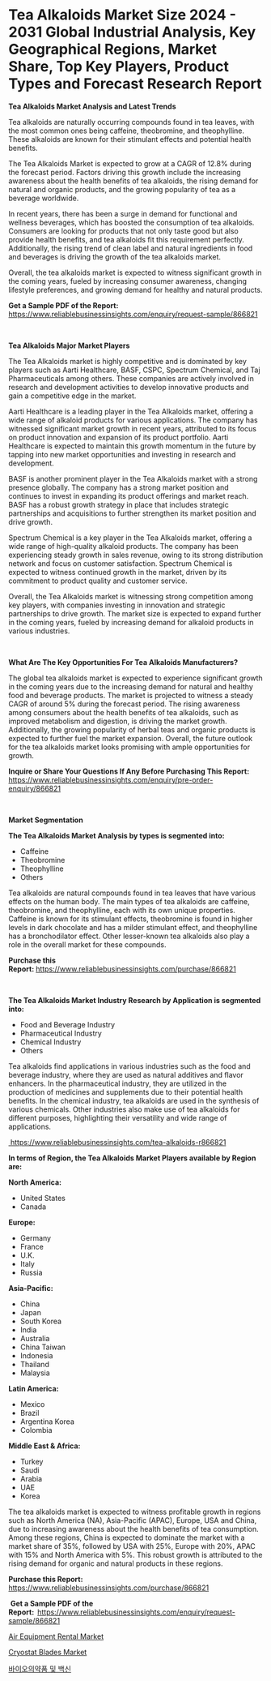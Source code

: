 <p><h1>Tea Alkaloids Market Size 2024 - 2031 Global Industrial Analysis, Key Geographical Regions, Market Share, Top Key Players, Product Types and Forecast Research Report</h1></p><p><strong>Tea Alkaloids Market Analysis and Latest Trends</strong></p>
<p><p>Tea alkaloids are naturally occurring compounds found in tea leaves, with the most common ones being caffeine, theobromine, and theophylline. These alkaloids are known for their stimulant effects and potential health benefits.</p><p>The Tea Alkaloids Market is expected to grow at a CAGR of 12.8% during the forecast period. Factors driving this growth include the increasing awareness about the health benefits of tea alkaloids, the rising demand for natural and organic products, and the growing popularity of tea as a beverage worldwide.</p><p>In recent years, there has been a surge in demand for functional and wellness beverages, which has boosted the consumption of tea alkaloids. Consumers are looking for products that not only taste good but also provide health benefits, and tea alkaloids fit this requirement perfectly. Additionally, the rising trend of clean label and natural ingredients in food and beverages is driving the growth of the tea alkaloids market.</p><p>Overall, the tea alkaloids market is expected to witness significant growth in the coming years, fueled by increasing consumer awareness, changing lifestyle preferences, and growing demand for healthy and natural products.</p></p>
<p><strong>Get a Sample PDF of the Report:&nbsp;</strong> <a href="https://www.reliablebusinessinsights.com/enquiry/request-sample/866821">https://www.reliablebusinessinsights.com/enquiry/request-sample/866821</a></p>
<p>&nbsp;</p>
<p><strong>Tea Alkaloids Major Market Players</strong></p>
<p><p>The Tea Alkaloids market is highly competitive and is dominated by key players such as Aarti Healthcare, BASF, CSPC, Spectrum Chemical, and Taj Pharmaceuticals among others. These companies are actively involved in research and development activities to develop innovative products and gain a competitive edge in the market.</p><p>Aarti Healthcare is a leading player in the Tea Alkaloids market, offering a wide range of alkaloid products for various applications. The company has witnessed significant market growth in recent years, attributed to its focus on product innovation and expansion of its product portfolio. Aarti Healthcare is expected to maintain this growth momentum in the future by tapping into new market opportunities and investing in research and development.</p><p>BASF is another prominent player in the Tea Alkaloids market with a strong presence globally. The company has a strong market position and continues to invest in expanding its product offerings and market reach. BASF has a robust growth strategy in place that includes strategic partnerships and acquisitions to further strengthen its market position and drive growth.</p><p>Spectrum Chemical is a key player in the Tea Alkaloids market, offering a wide range of high-quality alkaloid products. The company has been experiencing steady growth in sales revenue, owing to its strong distribution network and focus on customer satisfaction. Spectrum Chemical is expected to witness continued growth in the market, driven by its commitment to product quality and customer service.</p><p>Overall, the Tea Alkaloids market is witnessing strong competition among key players, with companies investing in innovation and strategic partnerships to drive growth. The market size is expected to expand further in the coming years, fueled by increasing demand for alkaloid products in various industries.</p></p>
<p>&nbsp;</p>
<p><strong>What Are The Key Opportunities For Tea Alkaloids Manufacturers?</strong></p>
<p><p>The global tea alkaloids market is expected to experience significant growth in the coming years due to the increasing demand for natural and healthy food and beverage products. The market is projected to witness a steady CAGR of around 5% during the forecast period. The rising awareness among consumers about the health benefits of tea alkaloids, such as improved metabolism and digestion, is driving the market growth. Additionally, the growing popularity of herbal teas and organic products is expected to further fuel the market expansion. Overall, the future outlook for the tea alkaloids market looks promising with ample opportunities for growth.</p></p>
<p><strong>Inquire or Share Your Questions If Any Before Purchasing This Report:</strong> <a href="https://www.reliablebusinessinsights.com/enquiry/pre-order-enquiry/866821">https://www.reliablebusinessinsights.com/enquiry/pre-order-enquiry/866821</a></p>
<p>&nbsp;</p>
<p><strong>Market Segmentation</strong></p>
<p><strong>The Tea Alkaloids Market Analysis by types is segmented into:</strong></p>
<p><ul><li>Caffeine</li><li>Theobromine</li><li>Theophylline</li><li>Others</li></ul></p>
<p><p>Tea alkaloids are natural compounds found in tea leaves that have various effects on the human body. The main types of tea alkaloids are caffeine, theobromine, and theophylline, each with its own unique properties. Caffeine is known for its stimulant effects, theobromine is found in higher levels in dark chocolate and has a milder stimulant effect, and theophylline has a bronchodilator effect. Other lesser-known tea alkaloids also play a role in the overall market for these compounds.</p></p>
<p><strong>Purchase this Report:&nbsp;</strong><a href="https://www.reliablebusinessinsights.com/purchase/866821">https://www.reliablebusinessinsights.com/purchase/866821</a></p>
<p>&nbsp;</p>
<p><strong>The Tea Alkaloids Market Industry Research by Application is segmented into:</strong></p>
<p><ul><li>Food and Beverage Industry</li><li>Pharmaceutical Industry</li><li>Chemical Industry</li><li>Others</li></ul></p>
<p><p>Tea alkaloids find applications in various industries such as the food and beverage industry, where they are used as natural additives and flavor enhancers. In the pharmaceutical industry, they are utilized in the production of medicines and supplements due to their potential health benefits. In the chemical industry, tea alkaloids are used in the synthesis of various chemicals. Other industries also make use of tea alkaloids for different purposes, highlighting their versatility and wide range of applications.</p></p>
<p><a href="https://www.reliablebusinessinsights.com/tea-alkaloids-r866821">&nbsp;https://www.reliablebusinessinsights.com/tea-alkaloids-r866821</a></p>
<p><strong>In terms of Region, the Tea Alkaloids Market Players available by Region are:</strong></p>
<p>
    <p> <strong> North America: </strong>
        <ul>
            <li>United States</li>
            <li>Canada</li>
        </ul>
        </p> 
    <p> <strong> Europe: </strong>
        <ul>
            <li>Germany</li>
            <li>France</li>
            <li>U.K.</li>
            <li>Italy</li>
            <li>Russia</li>
        </ul>
        </p> 
    <p> <strong> Asia-Pacific: </strong>
        <ul>
            <li>China</li>
            <li>Japan</li>
            <li>South Korea</li>
            <li>India</li>
            <li>Australia</li>
            <li>China Taiwan</li>
            <li>Indonesia</li>
            <li>Thailand</li>
            <li>Malaysia</li>
        </ul>
        </p> 
    <p> <strong> Latin America: </strong>
        <ul>
            <li>Mexico</li>
            <li>Brazil</li>
            <li>Argentina Korea</li>
            <li>Colombia</li>
        </ul>
        </p> 
    <p> <strong> Middle East & Africa: </strong>
        <ul>
            <li>Turkey</li>
            <li>Saudi</li>
            <li>Arabia</li>
            <li>UAE</li>
            <li>Korea</li>
        </ul>
    </p>
    </p>
<p><p>The tea alkaloids market is expected to witness profitable growth in regions such as North America (NA), Asia-Pacific (APAC), Europe, USA and China, due to increasing awareness about the health benefits of tea consumption. Among these regions, China is expected to dominate the market with a market share of 35%, followed by USA with 25%, Europe with 20%, APAC with 15% and North America with 5%. This robust growth is attributed to the rising demand for organic and natural products in these regions.</p></p>
<p><strong>Purchase this Report: </strong><a href="https://www.reliablebusinessinsights.com/purchase/866821">https://www.reliablebusinessinsights.com/purchase/866821</a></p>
<p>&nbsp;<strong>Get a Sample PDF of the Report:&nbsp;&nbsp;</strong><a href="https://www.reliablebusinessinsights.com/enquiry/request-sample/866821">https://www.reliablebusinessinsights.com/enquiry/request-sample/866821</a></p>
<p><strong></strong></p>
<p><p><a href="https://github.com/yazulaeha/Market-Research-Report-List-1/blob/main/air-equipment-rental-market.md">Air Equipment Rental Market</a></p><p><a href="https://view.publitas.com/reportprime-1/cryostat-blades-market-size-growth-trends-statistics-forecasts-2024-2031/">Cryostat Blades Market</a></p><p><a href="https://medium.com/@fimaswijaya/%EC%A0%84%EB%AC%B8-%EC%A0%9C%EC%95%BD-%EB%B0%8F-%EB%B0%B1%EC%8B%A0-%EC%8B%9C%EC%9E%A5-%EA%B7%9C%EB%AA%A8-%EC%8B%9C%EC%9E%A5-%EC%A0%84%EB%A7%9D-%EB%B0%8F-%EC%8B%9C%EC%9E%A5-%EC%98%88%EC%B8%A1-2024%EB%85%84%EB%B6%80%ED%84%B0-2031%EB%85%84%EA%B9%8C%EC%A7%80-d95bd5d11e7e">바이오의약품 및 백신</a></p></p>